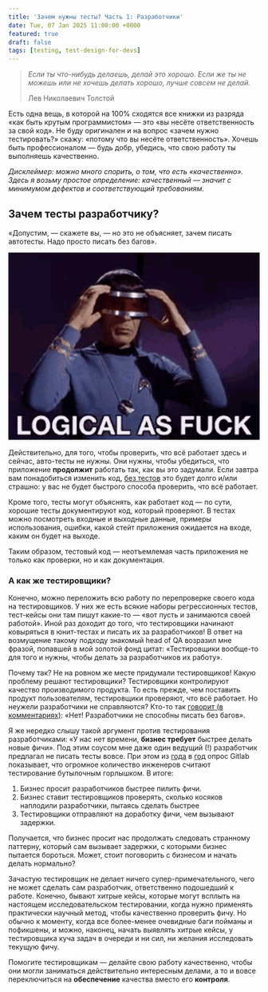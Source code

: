 ```yaml
---
title: 'Зачем нужны тесты? Часть 1: Разработчики'
date: Tue, 07 Jan 2025 11:00:00 +0000
featured: true
draft: false
tags: [testing, test-design-for-devs]
---
```

> *Если ты что-нибудь делаешь, делай это хорошо. Если же ты не можешь или не хочешь делать хорошо, лучше совсем не делай.*
>
> Лев Николаевич Толстой

Есть одна вещь, в которой на 100% сходятся все книжки из разряда «как быть крутым программистом» — это «вы несёте ответственность за свой код». Не буду оригинален и на вопрос «зачем нужно тестировать?» скажу: «потому что вы несёте ответственность». Хочешь быть профессионалом — будь добр, убедись, что свою работу ты выполняешь качественно.

*Дисклеймер: можно много спорить, о том, что есть «качественно». Здесь я возьму простое определение: качественный — значит с минимумом дефектов и соответствующий требованиям.*
## Зачем тесты разработчику?
«Допустим, — скажете вы, — но это не объясняет, зачем писать автотесты. Надо просто писать без багов».

![Логично](logical.png "Логично же?")

Действительно, для того, чтобы проверить, что всё работает здесь и сейчас, авто-тесты не нужны. Они нужны, чтобы убедиться, что приложение **продолжит** работать так, как вы это задумали. Если завтра вам понадобиться изменить код, [без тестов](http://blog.cleancoder.com/uncle-bob/2020/05/27/ReplDrivenDesign.html) это будет долго и/или страшно: у вас не будет быстрого способа проверить, что всё работает.

Кроме того, тесты могут объяснять, как работает код — по сути, хорошие тесты документируют код, который проверяют. В тестах можно посмотреть входные и выходные данные, примеры использования, ошибки, какой стейт приложения ожидается на входе, каким он будет на выходе.

Таким образом, тестовый код — неотъемлемая часть приложения не только как проверки, но и как документация. 
### А как же тестировщики?
Конечно, можно переложить всю работу по перепроверке своего кода на тестировщиков. У них же есть всякие наборы регрессионных тестов, тест-кейсы они там пишут какие-то — «вот пусть и занимаются своей работой». Иной раз доходит до того, что тестировщики начинают ковыряться в юнит-тестах и писать их за разработчиков! В ответ на возмущение такому подходу знакомый head of QA возразил мне фразой, попавшей в мой золотой фонд цитат: «Тестировщики вообще-то для того и нужны, чтобы делать за разработчиков их работу».

Почему так? Не на ровном же месте придумали тестировщиков! Какую проблему решают тестировщики? Тестировщики контролируют качество производимого продукта. То есть прежде, чем поставить продукт пользователям, тестировщики проверяют, что всё работает. Но неужели разработчики не справляются? Кто-то так [говорит (в комментариях)](https://t.me/qa_memes/397): «Нет! Разработчики не способны писать без багов».

Я же нередко слышу такой аргумент против тестирования разработчиками: «У нас нет времени, **бизнес требует** быстрее делать новые фичи». Под этим соусом мне даже один ведущий (!) разработчик предлагал не писать тесты вовсе. При этом из [года](https://www.reddit.com/r/softwaretesting/comments/pjm689/is_software_testing_a_bottleneck/) в [год](https://nextlinklabs.com/resources/insights/software-teams-struggle-with-testing-gitlab-global-survey) опрос Gitlab показывает, что огромное количество инженеров считают тестирование бутылочным горлышком. В итоге:
1. Бизнес просит разработчиков быстрее пилить фичи.
2. Бизнес ставит тестировщиков проверять, сколько косяков наплодили разработчики, пытаясь сделать быстрее
3. Тестировщики отправляют на доработку фичи, чем вызывают задержки.

Получается, что бизнес просит нас продолжать следовать странному паттерну, который сам вызывает задержки, с которыми бизнес пытается бороться. Может, стоит поговорить с бизнесом и начать делать нормально?

Зачастую тестировщик не делает ничего супер-примечательного, чего не может сделать сам разработчик, ответственно подошедший к работе. Конечно, бывают хитрые кейсы, которые могут всплыть на настоящем исследовательском тестировании, когда нужно применять практически научный метод, чтобы качественно проверить фичу. Но обычно к моменту, когда все более-менее очевидные баги пойманы и пофикшены, и можно, наконец, начать выявлять хитрые кейсы, у тестировщика куча задач в очереди и ни сил, ни желания исследовать текущую фичу.

Помогите тестировщикам — делайте свою работу качественно, чтобы они могли заниматься действительно интересным делами, а то и вовсе переключиться на **обеспечение** качества вместо его **контроля**.

